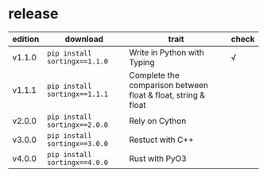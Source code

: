 # release

<div align="center">

|edition|download|trait|check|
|--|--|--|--|
|v1.1.0|`pip install sortingx==1.1.0`|Write in Python with Typing|√|
|v1.1.1|`pip install sortingx==1.1.1`|Complete the comparison between float & float, string & float|
|v2.0.0|`pip install sortingx==2.0.0`|Rely on Cython||
|v3.0.0|`pip install sortingx==3.0.0`|Restuct with C++||
|v4.0.0|`pip install sortingx==4.0.0`|Rust with PyO3||

</div>